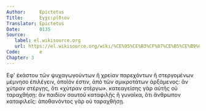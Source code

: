 ```yaml
---
Author:     Epictetus  
Title:      Εγχειρίδιον  
Translator: Epictetus  
Date:       0135  
Source:
   label: el.wikisource.org
   url: https://el.wikisource.org/wiki/%CE%95%CE%B3%CF%87%CE%B5%CE%B9%CF%81%CE%AF%CE%B4%CE%B9%CE%BF%CE%BD 
Code:       e  
Chapter: 3
---
```


Εφ' ἑκάστου τῶν ψυχαγωγούντων ἢ χρείαν παρεχόντων ἢ στεργομένων μέμνησο
ἐπιλέγειν, ὁποῖόν ἐστιν, ἀπὸ τῶν σμικροτάτων ἀρξάμενος: ἂν χύτραν στέργῃς, ὅτι
«χύτραν στέργω». κατεαγείσης γὰρ αὐτῆς οὐ ταραχθήσῃ: ἂν παιδίον σαυτοῦ
καταφιλῇς ἢ γυναῖκα, ὅτι ἄνθρωπον καταφιλεῖς: ἀποθανόντος γὰρ οὐ ταραχθήσῃ.


